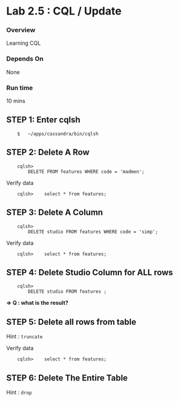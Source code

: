 <link rel='stylesheet' href='../assets/css/main.css'/>


# Lab 2.5 : CQL / Update

### Overview
Learning CQL

### Depends On 
None

### Run time
10 mins


## STEP 1:  Enter cqlsh
```
    $   ~/apps/cassandra/bin/cqlsh
```


## STEP 2:  Delete A Row
```
    cqlsh>
        DELETE FROM features WHERE code = 'madmen';
```
Verify data
```
    cqlsh>    select * from features;
```


## STEP 3:  Delete A Column
```
    cqlsh>
        DELETE studio FROM features WHERE code = 'simp';
```

Verify data
```
    cqlsh>    select * from features;
```


## STEP 4:  Delete Studio Column for ALL rows
```
    cqlsh>
        DELETE studio FROM features ;
```

**=> Q : what is the result?**


## STEP 5: Delete all rows from table
Hint : `truncate`

Verify data
```
    cqlsh>    select * from features;
```


## STEP 6:  Delete The Entire Table
Hint : `drop`

